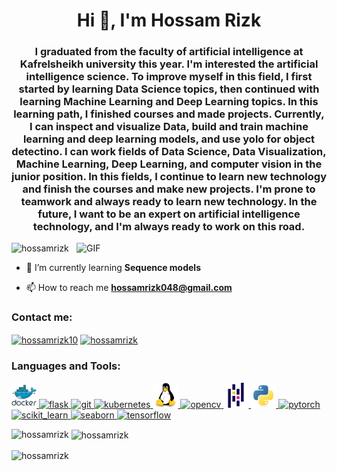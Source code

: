 <h1 align="center">Hi 👋, I'm Hossam Rizk</h1>
<h3 align="center">I graduated from the faculty of artificial intelligence at Kafrelsheikh university this year. I'm interested the artificial intelligence science. To improve myself in this field, I first started by learning Data Science topics, then continued with learning Machine Learning and Deep Learning topics. In this learning path, I finished courses and made projects. Currently, I can inspect and visualize Data, build and train machine learning and deep learning models, and use yolo for object detectino. I can work fields of Data Science, Data Visualization, Machine Learning, Deep Learning, and computer vision in the junior position. In this fields, I continue to learn new technology and finish the courses and make new projects. I'm prone to teamwork and always ready to learn new technology. In the future, I want to be an expert on artificial intelligence technology, and I'm always ready to work on this road.</h3>

<img src="https://media.giphy.com/media/v1.Y2lkPTc5MGI3NjExdXp1MGR0OGpyeW0xaHh6dDE3d2RhOGVrcGpoZTdlZmdsampjYzNweCZlcD12MV9pbnRlcm5hbF9naWZfYnlfaWQmY3Q9Zw/kz6cm1kKle2MYkHtJF/giphy.gif" alt="GIF" width="400" align="right" />


<p align="left"> <img src="https://komarev.com/ghpvc/?username=hossamrizk&label=Profile%20views&color=0e75b6&style=flat" alt="hossamrizk" /> </p>

- 🌱 I’m currently learning **Sequence models**

- 📫 How to reach me **hossamrizk048@gmail.com** 

<h3 align="left">Contact me:</h3>
<p align="left">
<a href="https://linkedin.com/in/hossamrizk10" target="blank"><img align="center" src="https://raw.githubusercontent.com/rahuldkjain/github-profile-readme-generator/master/src/images/icons/Social/linked-in-alt.svg" alt="hossamrizk10" height="30" width="40" /></a>
<a href="https://kaggle.com/hossamrizk" target="blank"><img align="center" src="https://raw.githubusercontent.com/rahuldkjain/github-profile-readme-generator/master/src/images/icons/Social/kaggle.svg" alt="hossamrizk" height="30" width="40" /></a>
</p>


</p>

<h3 align="left">Languages and Tools:</h3>
<p align="left"> <a href="https://www.docker.com/" target="_blank" rel="noreferrer"> <img src="https://raw.githubusercontent.com/devicons/devicon/master/icons/docker/docker-original-wordmark.svg" alt="docker" width="40" height="40"/> </a> <a href="https://flask.palletsprojects.com/" target="_blank" rel="noreferrer"> <img src="https://www.vectorlogo.zone/logos/pocoo_flask/pocoo_flask-icon.svg" alt="flask" width="40" height="40"/> </a> <a href="https://git-scm.com/" target="_blank" rel="noreferrer"> <img src="https://www.vectorlogo.zone/logos/git-scm/git-scm-icon.svg" alt="git" width="40" height="40"/> </a> <a href="https://kubernetes.io" target="_blank" rel="noreferrer"> <img src="https://www.vectorlogo.zone/logos/kubernetes/kubernetes-icon.svg" alt="kubernetes" width="40" height="40"/> </a> <a href="https://www.linux.org/" target="_blank" rel="noreferrer"> <img src="https://raw.githubusercontent.com/devicons/devicon/master/icons/linux/linux-original.svg" alt="linux" width="40" height="40"/> </a> <a href="https://opencv.org/" target="_blank" rel="noreferrer"> <img src="https://www.vectorlogo.zone/logos/opencv/opencv-icon.svg" alt="opencv" width="40" height="40"/> </a> <a href="https://pandas.pydata.org/" target="_blank" rel="noreferrer"> <img src="https://raw.githubusercontent.com/devicons/devicon/2ae2a900d2f041da66e950e4d48052658d850630/icons/pandas/pandas-original.svg" alt="pandas" width="40" height="40"/> </a> <a href="https://www.python.org" target="_blank" rel="noreferrer"> <img src="https://raw.githubusercontent.com/devicons/devicon/master/icons/python/python-original.svg" alt="python" width="40" height="40"/> </a> <a href="https://pytorch.org/" target="_blank" rel="noreferrer"> <img src="https://www.vectorlogo.zone/logos/pytorch/pytorch-icon.svg" alt="pytorch" width="40" height="40"/> </a> <a href="https://scikit-learn.org/" target="_blank" rel="noreferrer"> <img src="https://upload.wikimedia.org/wikipedia/commons/0/05/Scikit_learn_logo_small.svg" alt="scikit_learn" width="40" height="40"/> </a> <a href="https://seaborn.pydata.org/" target="_blank" rel="noreferrer"> <img src="https://seaborn.pydata.org/_images/logo-mark-lightbg.svg" alt="seaborn" width="40" height="40"/> </a> <a href="https://www.tensorflow.org" target="_blank" rel="noreferrer"> <img src="https://www.vectorlogo.zone/logos/tensorflow/tensorflow-icon.svg" alt="tensorflow" width="40" height="40"/> </a> </p>

<p><img align="left" src="https://github-readme-stats.vercel.app/api/top-langs?username=hossamrizk&show_icons=true&locale=en&layout=compact" alt="hossamrizk" /></p>

<p>&nbsp;<img align="center" src="https://github-readme-stats.vercel.app/api?username=hossamrizk&show_icons=true&locale=en" alt="hossamrizk" /></p>

<p><img align="center" src="https://github-readme-streak-stats.herokuapp.com/?user=hossamrizk&" alt="hossamrizk" /></p>
